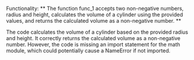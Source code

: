 Functionality: ** The function func_1 accepts two non-negative numbers, radius and height, calculates the volume of a cylinder using the provided values, and returns the calculated volume as a non-negative number. **

The code calculates the volume of a cylinder based on the provided radius and height. It correctly returns the calculated volume as a non-negative number. However, the code is missing an import statement for the math module, which could potentially cause a NameError if not imported.